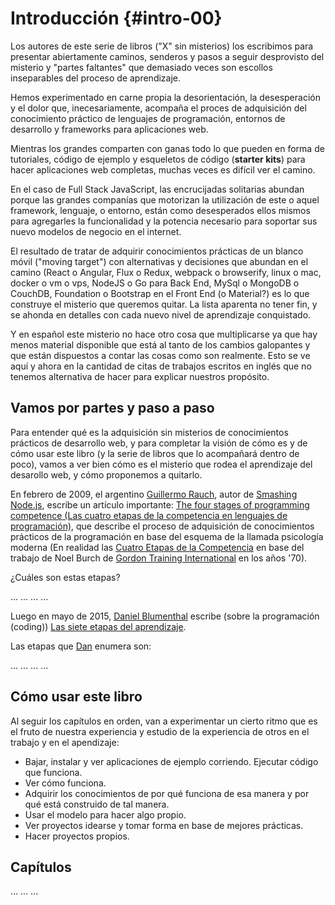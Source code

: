 # Introducción {#intro-00}

Los autores de este serie de libros ("X" sin misterios) los escribimos para presentar abiertamente caminos, senderos y pasos a seguir desprovisto del misterio y "partes faltantes" que demasiado veces son escollos inseparables del proceso de aprendizaje.

Hemos experimentado en carne propia la desorientación, la desesperación y el dolor que, inecesariamente, acompaña el proces de adquisición del conocimiento práctico de lenguajes de programación, entornos de desarrollo y frameworks para aplicaciones web.

Mientras los grandes comparten con ganas todo lo que pueden en forma de tutoriales, código de ejemplo y esqueletos de código (**starter kits**) para hacer aplicaciones web completas, muchas veces es difícil ver el camino.

En el caso de Full Stack JavaScript, las encrucijadas solitarias abundan porque las grandes companías que motorizan la utilización de este o aquel framework, lenguaje, o entorno, están como desesperados ellos mismos para agregarles la funcionalidad y la potencia necesario para soportar sus nuevo modelos de negocio en el internet.

El resultado de tratar de adquirir conocimientos prácticas de un blanco móvil ("moving target") con alternativas y decisiones que abundan en el camino (React o Angular, Flux o Redux, webpack o browserify, linux o mac, docker o vm o vps, NodeJS o Go para Back End, MySql o MongoDB o CouchDB, Foundation o Bootstrap en el Front End (o Material?) es lo que construye el misterio que queremos quitar. La lista aparenta no tener fin, y se ahonda en detalles con cada nuevo nivel de aprendizaje conquistado. 

Y en español este misterio no hace otro cosa que multiplicarse ya que hay menos material disponible que está al tanto de los cambios galopantes y que están dispuestos a contar las cosas como son realmente. Esto se ve aquí y ahora en la cantidad de citas de trabajos escritos en inglés que no tenemos alternativa de hacer para explicar nuestros propósito.

## Vamos por partes y paso a paso

Para entender qué es la adquisición sin misterios de conocimientos prácticos de desarrollo web, y para completar la visión de cómo es y de cómo usar este libro (y la serie de libros que lo acompañará dentro de poco), vamos a ver bien cómo es el misterio que rodea el aprendizaje del desarollo web, y cómo proponemos a quitarlo.

En febrero de 2009, el argentino [Guillermo Rauch](https://github.com/rauchg), autor de [Smashing Node.js](http://www.wiley.com/WileyCDA/WileyTitle/productCd-1119962595.html), escribe un artículo importante: [The four stages of programming competence (Las cuatro etapas de la competencia en lenguajes de programación)](http://www.devthought.com/2009/02/24/the-four-stages-of-programming-competence/), que describe el proceso de adquisición de conocimientos prácticos de la programación en base del esquema de la llamada psicología moderna (En realidad las [Cuatro Etapas de la Competencia](https://en.wikipedia.org/wiki/Four_stages_of_competence#cite_note-Learning_a_New_Skill_is_Easier_Said_than_Done-1) en base del trabajo de  Noel Burch de [Gordon Training International](https://en.wikipedia.org/wiki/Thomas_Gordon_(psychologist)) en los años '70).

¿Cuáles son estas etapas?

...
...
...
...

Luego en mayo de 2015, [Daniel Blumenthal](https://dandreamsofcoding.com/) escribe (sobre la programación (coding)) [Las siete etapas del aprendizaje](https://dandreamsofcoding.com/2015/05/26/seven-stages-of-learning/).

Las etapas que [Dan](https://dandreamsofcoding.com/author/bratfarrar/) enumera son:

...
...
...
...

## Cómo usar este libro

Al seguir los capítulos en orden, van a experimentar un cierto ritmo que es el fruto de nuestra experiencia y estudio de la experiencia de otros en el trabajo y en el apendizaje:

* Bajar, instalar y ver aplicaciones de ejemplo corriendo. Ejecutar código que funciona.
* Ver cómo funciona.
* Adquirir los conocimientos de por qué funciona de esa manera y por qué está construido de tal manera.
* Usar el modelo para hacer algo propio.
* Ver proyectos idearse y tomar forma en base de mejores prácticas.
* Hacer proyectos propios.

## Capítulos

...
...
...

